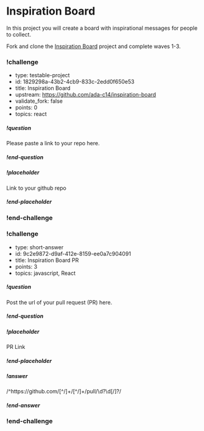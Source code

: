# Inspiration Board

In this project you will create a board with inspirational messages for people to collect. 

 Fork and clone the [Inspiration Board](https://github.com/ada-c14/inspiration-board) project and complete waves 1-3.
<!-- >>>>>>>>>>>>>>>>>>>>>> BEGIN CHALLENGE >>>>>>>>>>>>>>>>>>>>>> -->
<!-- Replace everything in square brackets [] and remove brackets  -->

### !challenge

* type: testable-project
* id: 1829298a-43b2-4cb9-833c-2edd0f650e53
* title: Inspiration Board
* upstream: https://github.com/ada-c14/inspiration-board
* validate_fork: false
* points: 0
* topics: react

##### !question

Please paste a link to your repo here.

##### !end-question

##### !placeholder

Link to your github repo

##### !end-placeholder

<!-- other optional sections -->
<!-- !hint - !end-hint (markdown, users can see after a failed attempt) -->
<!-- !rubric - !end-rubric (markdown, instructors can see while scoring a checkpoint) -->
<!-- !explanation - !end-explanation (markdown, students can see after answering correctly) -->

### !end-challenge

<!-- ======================= END CHALLENGE ======================= -->

<!-- >>>>>>>>>>>>>>>>>>>>>> BEGIN CHALLENGE >>>>>>>>>>>>>>>>>>>>>> -->
<!-- Replace everything in square brackets [] and remove brackets  -->

### !challenge

* type: short-answer
* id: 9c2e9872-d9af-412e-8159-ee0a7c904091
* title: Inspiration Board PR
* points: 3
* topics: javascript, React

##### !question

Post the url of your pull request (PR) here.

##### !end-question

##### !placeholder

PR Link

##### !end-placeholder

##### !answer

/^https:\/\/github\.com\/[^\/]+\/[^\/]+\/pull\/\d?\d[\/]?/

##### !end-answer

<!-- other optional sections -->
<!-- !hint - !end-hint (markdown, users can see after a failed attempt) -->
<!-- !rubric - !end-rubric (markdown, instructors can see while scoring a checkpoint) -->
<!-- !explanation - !end-explanation (markdown, students can see after answering correctly) -->

### !end-challenge

<!-- ======================= END CHALLENGE ======================= -->

